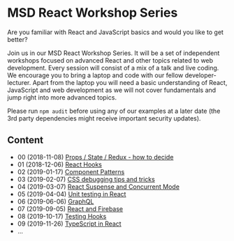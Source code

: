 # MSD React Workshop Series

Are you familiar with React and JavaScript basics and would you like to get better?

Join us in our MSD React Workshop Series. It will be a set of independent workshops focused on advanced React and other topics related to web development. Every session will consist of a mix of a talk and live coding. We encourage you to bring a laptop and code with our fellow developer-lecturer. Apart from the laptop you will need a basic understanding of React, JavaScript and web development as we will not cover fundamentals and jump right into more advanced topics.

Please run `npm audit` before using any of our examples at a later date (the 3rd party dependencies might receive important security updates).

## Content

- 00 (2018-11-08) [Props / State / Redux - how to decide](00-props-state)
- 01 (2018-12-06) [React Hooks](01-react-hooks)
- 02 (2019-01-17) [Component Patterns](02-component-patterns)
- 03 (2019-02-07) [CSS debugging tips and tricks](03-css-debugging)
- 04 (2019-03-07) [React Suspense and Concurrent Mode](04-suspense-and-async-mode)
- 05 (2019-04-04) [Unit testing in React](05-component-testing)
- 06 (2019-06-06) [GraphQL](06-graphql)
- 07 (2019-09-05) [React and Firebase](07-firebase)
- 08 (2019-10-17) [Testing Hooks](08-testing-hooks)
- 09 (2019-11-26) [TypeScript in React](09-typescript-in-react)
- ...
